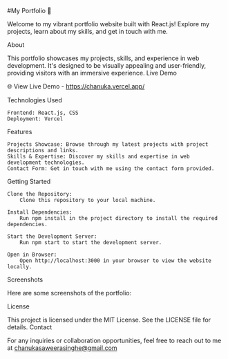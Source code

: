 #My Portfolio 🚀

Welcome to my vibrant portfolio website built with React.js! Explore my projects, learn about my skills, and get in touch with me.

About

This portfolio showcases my projects, skills, and experience in web development. It's designed to be visually appealing and user-friendly, providing visitors with an immersive experience.
Live Demo

🌐 View Live Demo - https://chanuka.vercel.app/


Technologies Used

    Frontend: React.js, CSS
    Deployment: Vercel

Features

    Projects Showcase: Browse through my latest projects with project descriptions and links.
    Skills & Expertise: Discover my skills and expertise in web development technologies.
    Contact Form: Get in touch with me using the contact form provided.

Getting Started

    Clone the Repository:
        Clone this repository to your local machine.

    Install Dependencies:
        Run npm install in the project directory to install the required dependencies.

    Start the Development Server:
        Run npm start to start the development server.

    Open in Browser:
        Open http://localhost:3000 in your browser to view the website locally.

Screenshots

Here are some screenshots of the portfolio:



License

This project is licensed under the MIT License. See the LICENSE file for details.
Contact

For any inquiries or collaboration opportunities, feel free to reach out to me at chanukasaweerasinghe@gmail.com